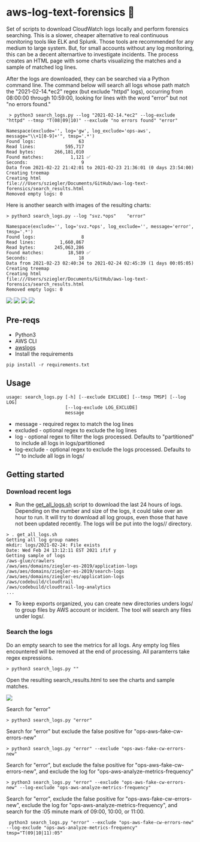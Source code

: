 # aws-log-text-forensics 🔎

Set of scripts to download CloudWatch logs locally and perform forensics searching. This is a slower, cheaper alternative to real continuous monitoring tools like ELK and Splunk. Those tools are recommended for any medium to large system. But, for small accounts without any log monitoring, this can be a decent alternartive to investigate incidents. The process creates an HTML page with some charts visualizing the matches and a sample of matched log lines.

After the logs are downloaded, they can be searched via a Python command line. The command below will search all logs whose path match the "2021-02-14.*ec2" regex (but exclude "httpd" logs), occurring from 08:00:00 through 10:59:00, looking for lines with the word "error" but not "no errors found."

```
 > python3 search_logs.py --log "2021-02-14.*ec2" --log-exclude "httpd" --tmsp "T(08|09|10)" --exclude "no errors found" "error"

Namespace(exclude='', log='gw', log_exclude='ops-aws', message="\\+1[0-9]+'", tmsp='.*')
Found logs:                63
Read lines:           595,717
Read bytes:       266,181,010
Found matches:          1,121 ✅
Seconds:                    9
Data from 2021-02-22 21:42:01 to 2021-02-23 21:36:01 (0 days 23:54:00)
Creating treemap
Creating html
file:///Users/sziegler/Documents/GitHub/aws-log-text-forensics/search_results.html
Removed empty logs: 0
```

Here is another search with images of the resulting charts:
```
> python3 search_logs.py --log "svz.*ops"    "error"

Namespace(exclude='', log='svz.*ops', log_exclude='', message='error', tmsp='.*')
Found logs:                 8
Read lines:         1,660,867
Read bytes:       245,063,286
Found matches:         18,589 ✅
Seconds:                   18
Data from 2021-02-23 02:40:34 to 2021-02-24 02:45:39 (1 days 00:05:05)
Creating treemap
Creating html
file:///Users/sziegler/Documents/GitHub/aws-log-text-forensics/search_results.html
Removed empty logs: 0
```

![](docs/search_date_histogram.png)
![](docs/log_counts.png)
![](docs/treemap.png)
![](docs/sample_log_lines.png)
## Pre-reqs
- Python3
- AWS CLI
- [awslogs](https://github.com/jorgebastida/awslogs) 
- Install the requirements
```
pip install -r requirements.txt
```


## Usage
```
usage: search_logs.py [-h] [--exclude EXCLUDE] [--tmsp TMSP] [--log LOG]
                      [--log-exclude LOG_EXCLUDE]
                      message
```

* message - required regex to match the log lines
* excluded - optional regex to exclude the log lines
* log - optional regex to filter the logs processed. Defaults to "partitioned" to include all logs in logs/partitioned
* log-exclude - optional regex to exclude the logs processed. Defaults to "" to include all logs in logs/


## Getting started
### Download recent logs
- Run the [get_all_logs.sh](get_all_logs.sh) script to download the last 24 hours of logs. Depending on the number and size of the logs, it could take over an hour to run. It will try to download all log groups, even those that have not been updated recently. The logs will be put into the logs/<date>/ directory. 
```
> . get_all_logs.sh
Getting all log group names
mkdir: logs/2021-02-24: File exists
Date: Wed Feb 24 13:12:11 EST 2021 ifif y
Getting sample of logs
/aws-glue/crawlers
/aws/aes/domains/ziegler-es-2019/application-logs
/aws/aes/domains/ziegler-es-2019/search-logs
/aws/aes/domains/ziegler-es/application-logs
/aws/codebuild/cloudtrail
/aws/codebuild/cloudtrail-log-analytics
...
```
- To keep exports organized, you can create new directories unders logs/ to group files by AWS account or incident. The tool will search any files under logs/. 

### Search the logs
Do an empty search to see the metrics for all logs. Any empty log files encountered will be removed at the end of processing. All paramterrs take regex expressions.
```
> python3 search_logs.py ""
```

Open the resulting search_results.html to see the charts and sample matches.

![](docs/html_sample.png)



Search for "error"
```
> python3 search_logs.py "error"
```

Search for "error" but exclude the false positive for "ops-aws-fake-cw-errors-new"
```
> python3 search_logs.py "error" --exclude "ops-aws-fake-cw-errors-new"
```

Search for "error", but exclude the false positive for "ops-aws-fake-cw-errors-new", and exclude the log for "ops-aws-analyze-metrics-frequency"
```
> python3 search_logs.py "error" --exclude "ops-aws-fake-cw-errors-new" --log-exclude "ops-aws-analyze-metrics-frequency"
```

Search for "error", exclude the false positive for "ops-aws-fake-cw-errors-new", exclude the log for "ops-aws-analyze-metrics-frequency", and search for the :05 minute mark of 09:00, 10:00, or 11:00.
```
 python3 search_logs.py "error" --exclude "ops-aws-fake-cw-errors-new" --log-exclude "ops-aws-analyze-metrics-frequency" tmsp="T(09|10|11):05"
 ```


